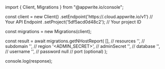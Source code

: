 import { Client, Migrations } from "@appwrite.io/console";

const client = new Client()
    .setEndpoint('https://<REGION>.cloud.appwrite.io/v1') // Your API Endpoint
    .setProject('5df5acd0d48c2'); // Your project ID

const migrations = new Migrations(client);

const result = await migrations.getNHostReport(
    [], // resources
    '<SUBDOMAIN>', // subdomain
    '<REGION>', // region
    '<ADMIN_SECRET>', // adminSecret
    '<DATABASE>', // database
    '<USERNAME>', // username
    '<PASSWORD>', // password
    null // port (optional)
);

console.log(response);
